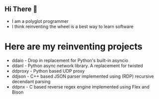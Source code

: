 ## Hi There 👋

- I am a polyglot programmer
- I think reinventing the wheel is a best way to learn software

# Here are my reinventing projects

- ddaio - Drop in replacement for Python's built-in asyncio
- ddanl - Python async network library. A replacement for twisted
- ddproxy - Python based UDP proxy
- ddjson - C++ based JSON parser implemented using (RDP) recursive decendant parsing
- ddpnx - C based reverse regex engine implemented using Flex and Bison
